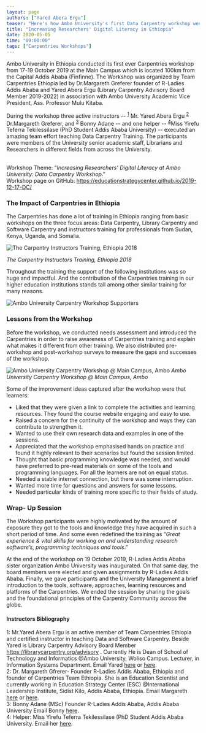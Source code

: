 ```yaml
---
layout: page
authors: ["Yared Abera Ergu"]
teaser: "Here's how Ambo University's first Data Carpentry workshop went in December 2019"
title: "Increasing Researchers' Digital Literacy in Ethiopia"
date: 2020-05-05
time: "09:00:00"
tags: ["Carpentries Workshops"]
---
```


Ambo University in Ethiopia conducted its first ever Carpentries workshop from 17-19 October 2019 at the Main Campus which is located 100km from the Capital Addis Ababa (Finfinne). The Workshop was organized by Team Carpentries Ethiopia led by Dr.Margareth Greferer founder of R-Ladies Addis Ababa and Yared Abera Ergu (Library Carpentry Advisory Board Member 2019-2022) in association with Ambo University Academic Vice President, Ass. Professor Mulu Kitaba. 

During the workshop three active instructors -- <sup>[1](#yared)</sup> Mr. Yared Abera Ergu <sup>[2](#margareth)</sup> Dr.Margareth Greferer, and <sup>[3](#bonny)</sup> Bonny Adane -- and one helper -- <sup>[4](#yirefu)</sup>Miss Yirefu Teferra Tekilessilase (PhD Student Addis Ababa University) -- executed an amazing team effort teaching Data Carpentry Training. The participants were members of the University senior academic staff, Librarians and Researchers in different fields from across the University.
 
<br>Workshop Theme: “_Increasing Researchers' Digital Literacy at Ambo University: Data Carpentry Workshop_.”
<br>Workshop page on GitHub: <https://educationstrategycenter.github.io/2019-12-17-DC/>


### The Impact of Carpentries in Ethiopia

The Carpentries has done a lot of training in Ethiopia ranging from basic workshops on the three focus areas: Data Carpentry, Library Carpentry and Software Carpentry and instructors training for professionals from Sudan, Kenya, Uganda, and Somalia.  

![The Carpentry Instructors Training, Ethiopia 2018](/blog/2020/05/2018-instructor-training-ethiopia.png)

_The Carpentry Instructors Training, Ethiopia 2018_

Throughout the training the support of the following institutions was so huge and impactful. And the contribution of the Carpentries training in our higher education institutions stands tall among other similar training for many reasons. 

![Ambo University Carpentry Workshop Supporters](/blog/2020/05/ambo-workshop-supporters.png)

### Lessons from the Workshop

Before the workshop, we conducted needs assessment and introduced the Carpentries in order to raise awareness of Carpentries training and explain what makes it different from other training. We also distributed pre-workshop and post-workshop surveys to measure the gaps and successes of the workshop.  

![Ambo University Carpentry Workshop @ Main Campus, Ambo](/blog/2020/05/ambo-university-data-carpentry.png)
_Ambo University Carpentry Workshop @ Main Campus, Ambo_

Some of the improvement ideas captured after the workshop were that learners:
- Liked that they were given a link to complete the activities and learning resources. They found the course website engaging and easy to use.
- Raised a concern for the continuity of the workshop and ways they can contribute to strengthen it.
- Wanted to use their own research data and examples in one of the sessions.
- Appreciated that the workshop emphasised hands on practice and found it highly relevant to their scenarios but found the session limited. 
- Thought that basic programming knowledge was needed, and would have preferred to pre-read materials on some of the tools and programming languages. For all the learners are not on equal status. 
- Needed a stable internet connection, but there was some interruption.
- Wanted more time for questions and answers for some lessons. 
- Needed particular kinds of training more specific to their fields of study.


### Wrap- Up Session

The Workshop participants were highly motivated by the amount of exposure they got to the tools and knowledge they have acquired in such a short period of time. And some even redefined the training as “_Great experience & vital skills for working on and understanding research software’s, programming techniques and tools_.”

At the end of the workshop on 19 October 2019, R-Ladies Addis Ababa sister organization Ambo University was inaugurated. On that same day, the board members were elected and given assignments by R-Ladies Addis Ababa.
Finally, we gave participants and the University Management a brief introduction to the tools, software, approaches, learning resources and platforms of the Carpentries. We ended the session by sharing the goals and the foundational principles of the Carpentry Community across the globe.

#### Instructors Bibliography 

<a name="yared">1</a>: Mr.Yared Abera Ergu is an active member of Team Carpentries Ethiopia and certified instructor in teaching Data and Software Carpentry.  Beside Yared is Library Carpentry Advisory Board Member https://librarycarpentry.org/advisory . Currently He is Dean of School of Technology and Informatics @Ambo University, Woliso Campus.  Lecturer, in Information Systems Department. Email Yared [here](mailto:yared3778@gmail.com) or [here](mailto:yared2001@live.com).<br>
<a name="margareth">2</a>: Dr. Margareth Gfrerer- Founder R-Ladies Addis Ababa, Ethiopia and founder of Carpentries Team Ethiopia. She is an Education Scientist and currently working in Education Strategy Center (ESC) @International Leadership Institute, Sidist Kilo, Addis Ababa, Ethiopia. Email Margareth [here](mailto:margareth.gfrerer@cimonline.de) or [here](margareth.gfrerer@gmx.net).<br>
<a name="bonny">3</a>: Bonny Adane (MSc) Founder R-Ladies Addis Ababa, Addis Ababa University Email Bonny [here](mailto:bonnyadane@gmail.com).<br>
<a name="yirefu">4</a>: Helper: Miss Yirefu Teferra Tekilessilase (PhD Student Addis Ababa University. Email her [here](mailto:rutitefera@gmail.com). 
